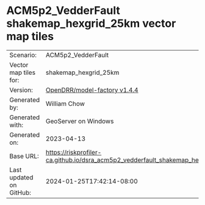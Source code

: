 # ACM5p2_VedderFault shakemap_hexgrid_25km vector map tiles

|    			|			|
| --------------------- | --------------------- |
| Scenario:		| ACM5p2_VedderFault		|
| Vector map tiles for:	| shakemap_hexgrid_25km		|
| Version:		| [OpenDRR/model-factory v1.4.4](https://github.com/OpenDRR/model-factory/releases/tag/v1.4.4)	|
| Generated by:		| William Chow	|
| Generated with:	| GeoServer on Windows	|
| Generated on:		| 2023-04-13	|
| Base URL:		| <https://riskprofiler-ca.github.io/dsra_acm5p2_vedderfault_shakemap_hexgrid_25km/> |
| Last updated on GitHub: | 2024-01-25T17:42:14-08:00 |
